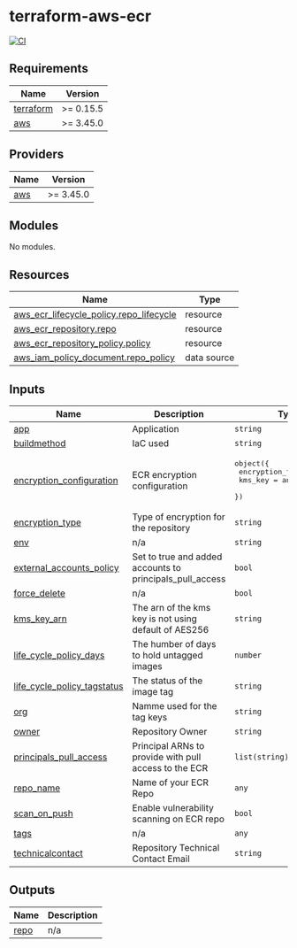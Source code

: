 # terraform-aws-ecr

[![CI](https://github.com/sharksRus/terraform-aws-ecr/actions/workflows/ci.yaml/badge.svg)](https://github.com/sharksRus/terraform-aws-ecr/actions/workflows/ci.yaml)

## Requirements

| Name | Version |
|------|---------|
| <a name="requirement_terraform"></a> [terraform](#requirement\_terraform) | >= 0.15.5 |
| <a name="requirement_aws"></a> [aws](#requirement\_aws) | >= 3.45.0 |

## Providers

| Name | Version |
|------|---------|
| <a name="provider_aws"></a> [aws](#provider\_aws) | >= 3.45.0 |

## Modules

No modules.

## Resources

| Name | Type |
|------|------|
| [aws_ecr_lifecycle_policy.repo_lifecycle](https://registry.terraform.io/providers/hashicorp/aws/latest/docs/resources/ecr_lifecycle_policy) | resource |
| [aws_ecr_repository.repo](https://registry.terraform.io/providers/hashicorp/aws/latest/docs/resources/ecr_repository) | resource |
| [aws_ecr_repository_policy.policy](https://registry.terraform.io/providers/hashicorp/aws/latest/docs/resources/ecr_repository_policy) | resource |
| [aws_iam_policy_document.repo_policy](https://registry.terraform.io/providers/hashicorp/aws/latest/docs/data-sources/iam_policy_document) | data source |

## Inputs

| Name | Description | Type | Default | Required |
|------|-------------|------|---------|:--------:|
| <a name="input_app"></a> [app](#input\_app) | Application | `string` | `"ecr"` | no |
| <a name="input_buildmethod"></a> [buildmethod](#input\_buildmethod) | IaC used | `string` | `"terraform"` | no |
| <a name="input_encryption_configuration"></a> [encryption\_configuration](#input\_encryption\_configuration) | ECR encryption configuration | <pre>object({<br>    encryption_type = string<br>    kms_key         = any<br>  })</pre> | `null` | no |
| <a name="input_encryption_type"></a> [encryption\_type](#input\_encryption\_type) | Type of encryption for the repository | `string` | `"AES256"` | no |
| <a name="input_env"></a> [env](#input\_env) | n/a | `string` | `""` | no |
| <a name="input_external_accounts_policy"></a> [external\_accounts\_policy](#input\_external\_accounts\_policy) | Set to true and added accounts to principals\_pull\_access | `bool` | `false` | no |
| <a name="input_force_delete"></a> [force\_delete](#input\_force\_delete) | n/a | `bool` | `true` | no |
| <a name="input_kms_key_arn"></a> [kms\_key\_arn](#input\_kms\_key\_arn) | The arn of the kms key is not using default of AES256 | `string` | `""` | no |
| <a name="input_life_cycle_policy_days"></a> [life\_cycle\_policy\_days](#input\_life\_cycle\_policy\_days) | The humber of days to hold untagged images | `number` | `90` | no |
| <a name="input_life_cycle_policy_tagstatus"></a> [life\_cycle\_policy\_tagstatus](#input\_life\_cycle\_policy\_tagstatus) | The status of the image tag | `string` | `"untagged"` | no |
| <a name="input_org"></a> [org](#input\_org) | Namme used for the tag keys | `string` | `"my_org"` | no |
| <a name="input_owner"></a> [owner](#input\_owner) | Repository Owner | `string` | `""` | no |
| <a name="input_principals_pull_access"></a> [principals\_pull\_access](#input\_principals\_pull\_access) | Principal ARNs to provide with pull access to the ECR | `list(string)` | `[]` | no |
| <a name="input_repo_name"></a> [repo\_name](#input\_repo\_name) | Name of your ECR Repo | `any` | n/a | yes |
| <a name="input_scan_on_push"></a> [scan\_on\_push](#input\_scan\_on\_push) | Enable vulnerability scanning on ECR repo | `bool` | `true` | no |
| <a name="input_tags"></a> [tags](#input\_tags) | n/a | `any` | `[]` | no |
| <a name="input_technicalcontact"></a> [technicalcontact](#input\_technicalcontact) | Repository Technical Contact Email | `string` | `"me@example.com"` | no |

## Outputs

| Name | Description |
|------|-------------|
| <a name="output_repo"></a> [repo](#output\_repo) | n/a |
